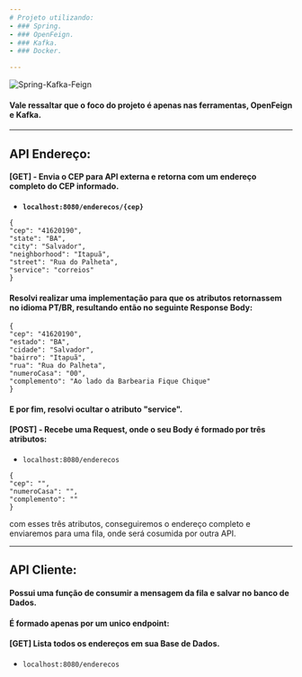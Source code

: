 ```yaml
---
# Projeto utilizando: 
- ### Spring.
- ### OpenFeign.
- ### Kafka.
- ### Docker.

---
```


![Spring-Kafka-Feign](https://user-images.githubusercontent.com/83794216/187322253-046f5710-b0a7-4c91-a7d3-5052c1e38968.png)

#### Vale ressaltar que o foco do projeto é apenas nas ferramentas, OpenFeign e Kafka.

---

## API Endereço:

#### [GET] - Envia o CEP para API externa e retorna com um endereço completo do CEP informado.
- **`localhost:8080/enderecos/{cep}`**
 ```
{
"cep": "41620190",
"state": "BA",
"city": "Salvador",
"neighborhood": "Itapuã",
"street": "Rua do Palheta",
"service": "correios"
}
 ```
 #### Resolvi realizar uma implementação para que os atributos retornassem no idioma PT/BR, resultando então no seguinte Response Body:
 ```
{
"cep": "41620190",
"estado": "BA",
"cidade": "Salvador",
"bairro": "Itapuã",
"rua": "Rua do Palheta",
"numeroCasa": "00",
"complemento": "Ao lado da Barbearia Fique Chique"
}
 ``` 
#### E por fim, resolvi ocultar o atributo "service".

#### [POST] - Recebe uma Request, onde o seu Body é formado por três atributos:
- `localhost:8080/enderecos`

 ```
{
 "cep": "",
 "numeroCasa": "",
 "complemento": ""
 }
```
com esses três atributos, conseguiremos o endereço completo e enviaremos para uma fila, onde será cosumida por outra API.

---

## API Cliente:
#### Possui uma função de consumir a mensagem da fila e salvar no banco de Dados.
#### É formado apenas por um unico endpoint:
#### [GET] Lista todos os endereços em sua Base de Dados.
- `localhost:8080/enderecos`

